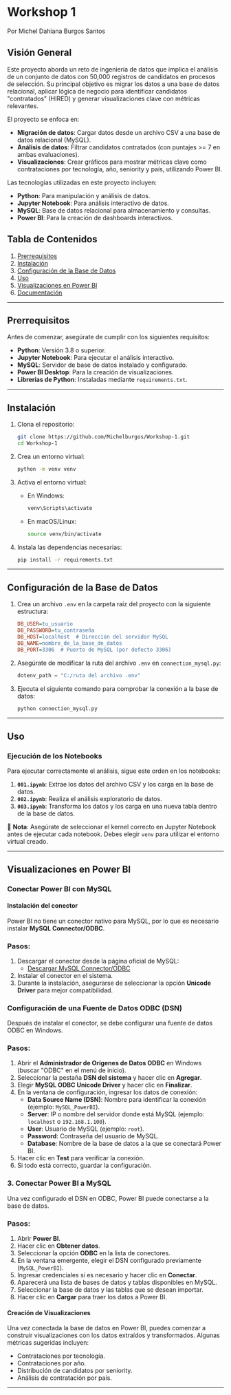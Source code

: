 # Workshop 1  

Por Michel Dahiana Burgos Santos

## Visión General  
Este proyecto aborda un reto de ingeniería de datos que implica el análisis de un conjunto de datos con 50,000 registros de candidatos en procesos de selección. Su principal objetivo es migrar los datos a una base de datos relacional, aplicar lógica de negocio para identificar candidatos "contratados" (HIRED) y generar visualizaciones clave con métricas relevantes.  

El proyecto se enfoca en:  
- **Migración de datos**: Cargar datos desde un archivo CSV a una base de datos relacional (MySQL).  
- **Análisis de datos**: Filtrar candidatos contratados (con puntajes >= 7 en ambas evaluaciones).  
- **Visualizaciones**: Crear gráficos para mostrar métricas clave como contrataciones por tecnología, año, seniority y país, utilizando Power BI.  

Las tecnologías utilizadas en este proyecto incluyen:  
- **Python**: Para manipulación y análisis de datos.  
- **Jupyter Notebook**: Para análisis interactivo de datos.  
- **MySQL**: Base de datos relacional para almacenamiento y consultas.  
- **Power BI**: Para la creación de dashboards interactivos.  

## Tabla de Contenidos  
1. [Prerrequisitos](#prerrequisitos)  
2. [Instalación](#instalación)  
3. [Configuración de la Base de Datos](#configuración-de-la-base-de-datos)  
4. [Uso](#uso)  
5. [Visualizaciones en Power BI](#visualizaciones-en-power-bi)  
6. [Documentación](#documentación)  

---

## Prerrequisitos  
Antes de comenzar, asegúrate de cumplir con los siguientes requisitos:  
- **Python**: Versión 3.8 o superior.  
- **Jupyter Notebook**: Para ejecutar el análisis interactivo.  
- **MySQL**: Servidor de base de datos instalado y configurado.  
- **Power BI Desktop**: Para la creación de visualizaciones.  
- **Librerías de Python**: Instaladas mediante `requirements.txt`.  

---

## Instalación  
1. Clona el repositorio:  
   ```bash  
   git clone https://github.com/Michelburgos/Workshop-1.git  
   cd Workshop-1  
   ```  

2. Crea un entorno virtual:  
   ```bash  
   python -m venv venv  
   ```  

3. Activa el entorno virtual:  
   - En Windows:  
     ```bash  
     venv\Scripts\activate  
     ```  
   - En macOS/Linux:  
     ```bash  
     source venv/bin/activate  
     ```  

4. Instala las dependencias necesarias:  
   ```bash  
   pip install -r requirements.txt  
   ```  

---

## Configuración de la Base de Datos  
1. Crea un archivo `.env` en la carpeta raíz del proyecto con la siguiente estructura:  

   ```ini  
   DB_USER=tu_usuario  
   DB_PASSWORD=tu_contraseña  
   DB_HOST=localhost  # Dirección del servidor MySQL  
   DB_NAME=nombre_de_la_base_de_datos  
   DB_PORT=3306  # Puerto de MySQL (por defecto 3306)  
   ```  

2. Asegúrate de modificar la ruta del archivo `.env` en `connection_mysql.py`:  
   ```python  
   dotenv_path = "C:/ruta del archivo .env"  
   ```  

3. Ejecuta el siguiente comando para comprobar la conexión a la base de datos:  
   ```bash  
   python connection_mysql.py  
   ```  

---

## Uso  
### Ejecución de los Notebooks  
Para ejecutar correctamente el análisis, sigue este orden en los notebooks:  

1. **`001.ipynb`**: Extrae los datos del archivo CSV y los carga en la base de datos.  
2. **`002.ipynb`**: Realiza el análisis exploratorio de datos.  
3. **`003.ipynb`**: Transforma los datos y los carga en una nueva tabla dentro de la base de datos.  

🔹 **Nota**: Asegúrate de seleccionar el kernel correcto en Jupyter Notebook antes de ejecutar cada notebook. Debes elegir `venv` para utilizar el entorno virtual creado.  

---

## Visualizaciones en Power BI  
### Conectar Power BI con MySQL  
#### Instalación del conector  
Power BI no tiene un conector nativo para MySQL, por lo que es necesario instalar **MySQL Connector/ODBC**.

### Pasos:
1. Descargar el conector desde la página oficial de MySQL:
   - [Descargar MySQL Connector/ODBC](https://dev.mysql.com/downloads/connector/odbc/)
2. Instalar el conector en el sistema.
3. Durante la instalación, asegurarse de seleccionar la opción **Unicode Driver** para mejor compatibilidad.

### Configuración de una Fuente de Datos ODBC (DSN)
Después de instalar el conector, se debe configurar una fuente de datos ODBC en Windows.

### Pasos:
1. Abrir el **Administrador de Orígenes de Datos ODBC** en Windows (buscar "ODBC" en el menú de inicio).
2. Seleccionar la pestaña **DSN del sistema** y hacer clic en **Agregar**.
3. Elegir **MySQL ODBC Unicode Driver** y hacer clic en **Finalizar**.
4. En la ventana de configuración, ingresar los datos de conexión:
   - **Data Source Name (DSN)**: Nombre para identificar la conexión (ejemplo: `MySQL_PowerBI`).
   - **Server**: IP o nombre del servidor donde está MySQL (ejemplo: `localhost` o `192.168.1.100`).
   - **User**: Usuario de MySQL (ejemplo: `root`).
   - **Password**: Contraseña del usuario de MySQL.
   - **Database**: Nombre de la base de datos a la que se conectará Power BI.
5. Hacer clic en **Test** para verificar la conexión.
6. Si todo está correcto, guardar la configuración.

### 3. Conectar Power BI a MySQL
Una vez configurado el DSN en ODBC, Power BI puede conectarse a la base de datos.

### Pasos:
1. Abrir **Power BI**.
2. Hacer clic en **Obtener datos**.
3. Seleccionar la opción **ODBC** en la lista de conectores.
4. En la ventana emergente, elegir el DSN configurado previamente (`MySQL_PowerBI`).
5. Ingresar credenciales si es necesario y hacer clic en **Conectar**.
6. Aparecerá una lista de bases de datos y tablas disponibles en MySQL.
7. Seleccionar la base de datos y las tablas que se desean importar.
8. Hacer clic en **Cargar** para traer los datos a Power BI.


#### Creación de Visualizaciones  
Una vez conectada la base de datos en Power BI, puedes comenzar a construir visualizaciones con los datos extraídos y transformados. Algunas métricas sugeridas incluyen:  
- Contrataciones por tecnología.  
- Contrataciones por año.  
- Distribución de candidatos por seniority.  
- Análisis de contratación por país.  

---


